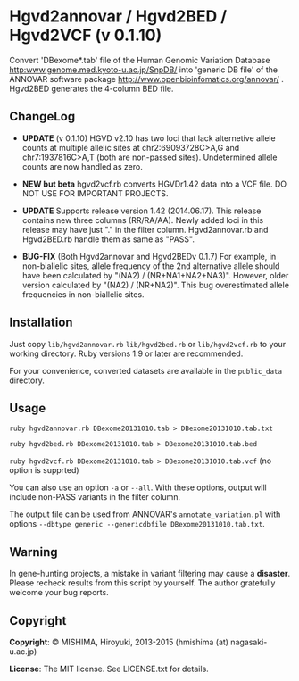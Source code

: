 # Hgvd2annovar / Hgvd2BED / Hgvd2VCF (v 0.1.10)

Convert 'DBexome*.tab' file of the Human Genomic Variation Database <http:www.genome.med.kyoto-u.ac.jp/SnpDB/> into 'generic DB file' of the ANNOVAR software package <http://www.openbioinfomatics.org/annovar/> . Hgvd2BED generates the 4-column BED file.

## ChangeLog
* **UPDATE** (v 0.1.10) HGVD v2.10 has two loci that lack alternetive allele counts at multiple allelic sites at chr2:69093728C>A,G and chr7:1937816C>A,T (both are non-passed sites). Undetermined allele counts are now handled as zero.
* **NEW but beta** hgvd2vcf.rb converts HGVDr1.42 data into a VCF file. DO NOT USE FOR IMPORTANT PROJECTS. 
* **UPDATE** Supports release version 1.42 (2014.06.17). This release contains new three columns (RR/RA/AA). Newly added loci in this release may have just "." in the filter column. Hgvd2annovar.rb and Hgvd2BED.rb handle them as same as "PASS". 

* **BUG-FIX** (Both Hgvd2annovar and Hgvd2BEDv 0.1.7) For example, in non-biallelic sites, allele frequency of the 2nd alternative allele should have been calculated by "(NA2) / (NR+NA1+NA2+NA3)". However, older version calculated by "(NA2) / (NR+NA2)". This bug overestimated allele frequencies in non-biallelic sites.

## Installation

Just copy `lib/hgvd2annovar.rb` `lib/hgvd2bed.rb` or `lib/hgvd2vcf.rb` to your working directory. Ruby versions 1.9 or later are recommended. 

For your convenience, converted datasets are available in the `public_data` directory.

## Usage

`ruby hgvd2annovar.rb DBexome20131010.tab > DBexome20131010.tab.txt`

`ruby hgvd2bed.rb DBexome20131010.tab > DBexome20131010.tab.bed`

`ruby hgvd2vcf.rb DBexome20131010.tab > DBexome20131010.tab.vcf` (no option is supprted)

You can also use an option `-a` or `--all`. With these options, output will include non-PASS variants in the filter column.

The output file can be used from ANNOVAR's `annotate_variation.pl` with options `--dbtype generic --genericdbfile DBexome20131010.tab.txt`.

## Warning
In gene-hunting projects, a mistake in variant filtering may cause a **disaster**. Please recheck results from this script by yourself. The author gratefully welcome your bug reports.

## Copyright
**Copyright**: &copy; MISHIMA, Hiroyuki, 2013-2015 (hmishima (at) nagasaki-u.ac.jp)

**License**: The MIT license. See LICENSE.txt for details.

